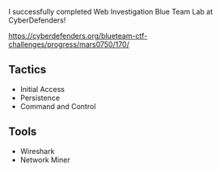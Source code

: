 I successfully completed Web Investigation Blue Team Lab at CyberDefenders!

https://cyberdefenders.org/blueteam-ctf-challenges/progress/mars0750/170/ 

## Tactics

- Initial Access
- Persistence
- Command and Control

## Tools

- Wireshark
- Network Miner
